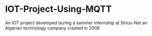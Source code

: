 # IOT-Project-Using-MQTT
An IOT project developed during a summer internship at Sirius-Net an Algerian technology company created in 2008
